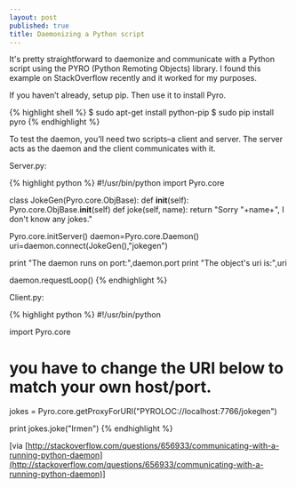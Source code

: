 ```yaml
---
layout: post
published: true
title: Daemonizing a Python script
---
```

It's pretty straightforward to daemonize and communicate with a Python script using the PYRO (Python Remoting Objects) library. I found this example on StackOverflow recently and it worked for my purposes.

If you haven’t already, setup pip. Then use it to install Pyro.

{% highlight shell %}
$ sudo apt-get install python-pip
$ sudo pip install pyro
{% endhighlight %}

To test the daemon, you’ll need two scripts–a client and server. The server acts as the daemon and the client communicates with it.

Server.py:

{% highlight python %}
#!/usr/bin/python
import Pyro.core

class JokeGen(Pyro.core.ObjBase):
        def __init__(self):
                Pyro.core.ObjBase.__init__(self)
        def joke(self, name):
                return "Sorry "+name+", I don't know any jokes."

Pyro.core.initServer()
daemon=Pyro.core.Daemon()
uri=daemon.connect(JokeGen(),"jokegen")

print "The daemon runs on port:",daemon.port
print "The object's uri is:",uri

daemon.requestLoop()
{% endhighlight %}

Client.py:

{% highlight python %}
#!/usr/bin/python

import Pyro.core

# you have to change the URI below to match your own host/port.
jokes = Pyro.core.getProxyForURI("PYROLOC://localhost:7766/jokegen")

print jokes.joke("Irmen")
{% endhighlight %}

[via [http://stackoverflow.com/questions/656933/communicating-with-a-running-python-daemon](http://stackoverflow.com/questions/656933/communicating-with-a-running-python-daemon)]
